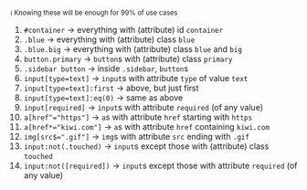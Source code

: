 <small>ℹ️ Knowing these will be enough for 99% of use cases</small>

1. `#container` → everything with (attribute) id `container`
1. `.blue` → everything with (attribute) class `blue`
1. `.blue.big` → everything with (attribute) class `blue` and `big`
1. `button.primary` → `button`s with (attribute) class `primary`
1. `.sidebar button` → inside `.sidebar`, `button`s 
1. `input[type=text]` → `input`s with attribute `type` of value `text`
1. `input[type=text]:first` → above, but just first
1. `input[type=text]:eq(0)` → same as above
1. `input[required]` → `input`s with attribute `required` (of any value)
1. `a[href^="https"]` → `a`s with attribute `href` starting with `https`
1. `a[href*="kiwi.com"]` → `a`s with attribute `href` containing `kiwi.com`
1. `img[src$=".gif"]` → `img`s with attribute `src` ending with `.gif`
1. `input:not(.touched)` → `input`s except those with (attribute) class `touched`
1. `input:not([required])` → `input`s except those with attribute `required` (of any value)
